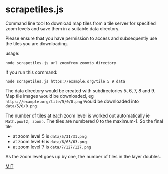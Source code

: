 # scrapetiles.js

Command line tool to download map tiles from a tile server for specified zoom levels and save them in a suitable data directory.

Please ensure that you have permission to access and subsequently use the tiles you are downloading.

usage: 
```
node scrapetiles.js url zoomfrom zoomto directory
```

If you run this command:
```
node scrapetiles.js https://example.org/tile 5 9 data
```

The data directory would be created with subdirectories 5, 6, 7, 8 and 9.
Map tile images would be downloaded, eg `https://example.org/tile/5/0/0.png` would be downloaded into `data/5/0/0.png`

The number of tiles at each zoom level is worked out automatically ie `Math.pow(2, zoom)`.
The tiles are numbered 0 to the maximum-1.
So the final tile 
* at zoom level 5 is `data/5/31/31.png`
* at zoom level 6 is `data/6/63/63.png`
* at zoom level 7 is `data/7/127/127.png`

As the zoom level goes up by one, the number of tiles in the layer doubles.


[MIT](LICENCE)
